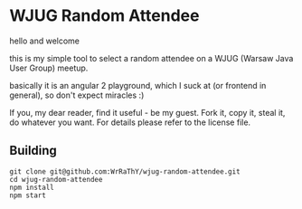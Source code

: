 <H1>WJUG Random Attendee</H1>

hello and welcome

this is my simple tool to select a random attendee on a WJUG (Warsaw Java User Group) meetup. 

basically it is an angular 2 playground, which I suck at (or frontend in general), so don't expect miracles :) 

If you, my dear reader, find it useful - be my guest. Fork it, copy it, steal it, do whatever you want. For details please refer to the license file.

<h2>Building</h2>


    git clone git@github.com:WrRaThY/wjug-random-attendee.git
    cd wjug-random-attendee
    npm install
    npm start

